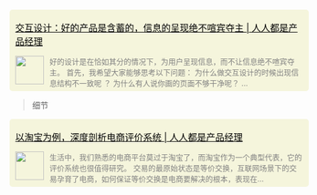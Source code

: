 

<div name="section_div" style="background-color:beige;padding:5px 10px;width:100%;border-radius:5px;margin-top:15px;">
    <div>
        <p>
            <font size=3 style="color:black;">
                <a href="http://www.woshipm.com/pd/2295414.html" _target="blank" style="color:black;">交互设计：好的产品是含蓄的，信息的呈现绝不喧宾夺主 | 人人都是产品经理</a>
            </font>
        </p>
    </div>
    <div style="display:flex;display:-webkit-flex;">
        <div style="width:50px;">
            <img style="width:50px;" src="http://www.woshipm.com/favicon.ico" />
        </div>
        <div style="flex:1;-webkit-flex:1;padding-left:10px;overflow:hidden;">
            <font size=2 color=grey>好的设计是在恰如其分的情况下，为用户呈现信息，而不让信息绝不喧宾夺主。 首先，我希望大家能够思考以下问题： 为什么做交互设计的时候出现信息结构不一致呢 ？ 为什么有人说你画的页面不够干净呢？ ...</font>
        </div>
    </div>
</div>

> 细节

<div name="section_div" style="background-color:beige;padding:5px 10px;width:100%;border-radius:5px;margin-top:15px;">
    <div>
        <p>
            <font size=3 style="color:black;">
                <a href="http://www.woshipm.com/evaluating/2293003.html" _target="blank" style="color:black;">以淘宝为例，深度剖析电商评价系统 | 人人都是产品经理</a>
            </font>
        </p>
    </div>
    <div style="display:flex;display:-webkit-flex;">
        <div style="width:50px;">
            <img style="width:50px;" src="http://www.woshipm.com/favicon.ico" />
        </div>
        <div style="flex:1;-webkit-flex:1;padding-left:10px;overflow:hidden;">
            <font size=2 color=grey>生活中，我们熟悉的电商平台莫过于淘宝了，而淘宝作为一个典型代表，它的评价系统也很值得研究。 交易的最原始状态是等价交换，互联网场景下的交易孕育了电商，如何保证等价交换是电商要解决的根本，表现在...</font>
        </div>
    </div>
</div>

